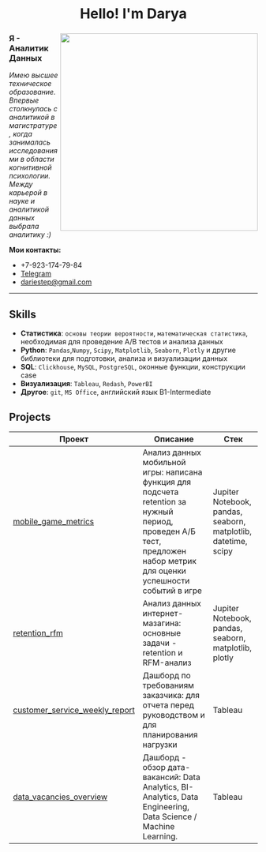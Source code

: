 <h1 align="center">Hello! I'm Darya</a> 
<h3 align="center"></h3>

<img align="right" src="https://media.giphy.com/media/v1.Y2lkPTc5MGI3NjExMGJiZzk0MGx0aGJrYmV0dHM3dHdhMnFrdmFnZ2x4MmFjOXR4c2Q4ciZlcD12MV9naWZzX3NlYXJjaCZjdD1n/xT9C25UNTwfZuk85WP/giphy.gif" width="400">





### Я - Аналитик Данных

*Имею высшее техническое образование.   
Впервые столкнулась с аналитикой в магистратуре,
когда занималась исследованиями в области когнитивной психологии.   
Между карьерой в науке и аналитикой данных выбрала аналитику :)* 



**Мои контакты:**
* +7-923-174-79-84
* [Telegram](https://t.me/DaryStep)
* [dariestep@gmail.com](mailto:dariestep@gmail.com) 

---





## Skills
- **Статистика**: `основы теории вероятности`,  `математическая статистика`, необходимая для проведение A/B тестов и анализа данных   
- **Python**: `Pandas`,`Numpy`, `Scipy`, `Matplotlib`, `Seaborn`, `Plotly` и другие библиотеки для подготовки, анализа и визуализации данных  
- **SQL**: `Clickhouse`, `MySQL`, `PostgreSQL`, оконные функции, конструкции case   
- **Визуализация**: `Tableau`, `Redash`, `PowerBI`  
- **Другое**: `git`,  `MS Office`, английский язык B1-Intermediate 




## Projects
| Проект | Описание | Стек |
|----------------|-----------------|-----------------|
|[mobile_game_metrics](https://github.com/daryastep/mobile_game_metrics)  |Анализ данных мобильной игры: написана функция для подсчета retention за нужный период, проведен А/Б тест, предложен набор метрик для оценки успешности событий в игре|Jupiter Notebook, pandas, seaborn, matplotlib, datetime, scipy
|[retention_rfm](https://github.com/daryastep/retention_frm) |Анализ данных интернет-мазагина: основные задачи - retention и RFM-анализ|Jupiter Notebook, pandas, seaborn, matplotlib, plotly|
|[customer_service_weekly_report](https://github.com/daryastep/customer_service_weekly_report) |Дашборд по требованиям заказчика: для отчета перед руководством и для планирования нагрузки|Tableau|
|[data_vacancies_overview](https://github.com/daryastep/data_vacancies_overview) |Дашборд - обзор дата-вакансий: Data Analytics, BI-Analytics, Data Engineering, Data Science / Machine Learning. |Tableau|
